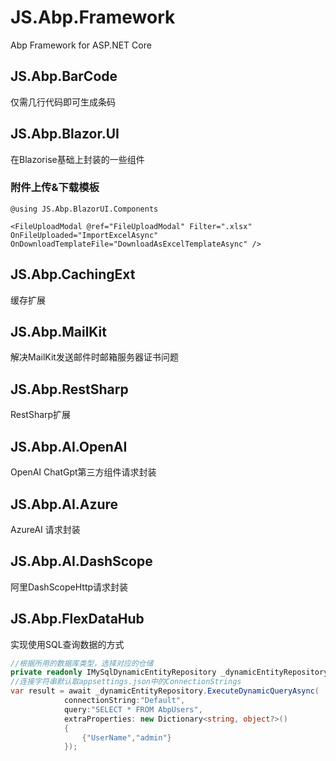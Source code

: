 # JS.Abp.Framework
Abp Framework for ASP.NET Core

## JS.Abp.BarCode
仅需几行代码即可生成条码

## JS.Abp.Blazor.UI
在Blazorise基础上封装的一些组件

### 附件上传&下载模板
```
@using JS.Abp.BlazorUI.Components

<FileUploadModal @ref="FileUploadModal" Filter=".xlsx" OnFileUploaded="ImportExcelAsync" OnDownloadTemplateFile="DownloadAsExcelTemplateAsync" />
```

## JS.Abp.CachingExt
缓存扩展

## JS.Abp.MailKit
解决MailKit发送邮件时邮箱服务器证书问题

## JS.Abp.RestSharp
RestSharp扩展

## JS.Abp.AI.OpenAI
OpenAI ChatGpt第三方组件请求封装

## JS.Abp.AI.Azure
AzureAI 请求封装

## JS.Abp.AI.DashScope
阿里DashScopeHttp请求封装

## JS.Abp.FlexDataHub
实现使用SQL查询数据的方式
```csharp
//根据所用的数据库类型，选择对应的仓储
private readonly IMySqlDynamicEntityRepository _dynamicEntityRepository;
//连接字符串默认取appsettings.json中的ConnectionStrings
var result = await _dynamicEntityRepository.ExecuteDynamicQueryAsync(
            connectionString:"Default",
            query:"SELECT * FROM AbpUsers",
            extraProperties: new Dictionary<string, object?>()
            {
                {"UserName","admin"}
            });
```


